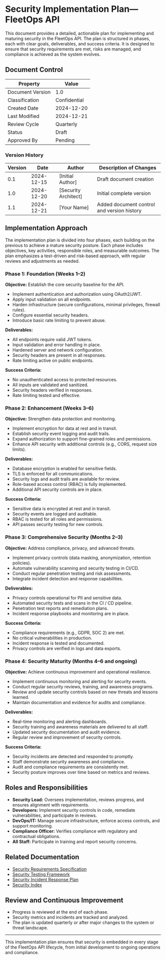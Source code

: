 # Security Implementation Plan—FleetOps API

This document provides a detailed, actionable plan for implementing and maturing security in the FleetOps API. The plan is structured in phases, each with clear goals, deliverables, and success criteria. It is designed to ensure that security requirements are met, risks are managed, and compliance is achieved as the system evolves.

## Document Control
| Property         | Value        |
|------------------|--------------|
| Document Version | 1.0          |
| Classification   | Confidential |
| Created Date     | 2024-12-20   |
| Last Modified    | 2024-12-21   |
| Review Cycle     | Quarterly    |
| Status           | Draft        |
| Approved By      | Pending      |

### Version History
| Version | Date       | Author               | Description of Changes                     |
|---------|------------|----------------------|--------------------------------------------|
| 0.1     | 2024-12-15 | [Initial Author]     | Draft document creation                    |
| 1.0     | 2024-12-20 | [Security Architect] | Initial complete version                   |
| 1.1     | 2024-12-21 | [Your Name]          | Added document control and version history |

## Implementation Approach

The implementation plan is divided into four phases, each building on the previous to achieve a mature security posture. Each phase includes objectives, key activities, responsible roles, and measurable outcomes. The plan emphasizes a test-driven and risk-based approach, with regular reviews and adjustments as needed.

### Phase 1: Foundation (Weeks 1–2)
**Objective:** Establish the core security baseline for the API.
- Implement authentication and authorization using OAuth2/JWT.
- Apply input validation on all endpoints.
- Harden infrastructure (secure configurations, minimal privileges, firewall rules).
- Configure essential security headers.
- Introduce basic rate limiting to prevent abuse.

**Deliverables:**
- All endpoints require valid JWT tokens.
- Input validation and error handling in place.
- Hardened server and network configuration.
- Security headers are present in all responses.
- Rate limiting active on public endpoints.

**Success Criteria:**
- No unauthenticated access to protected resources.
- All inputs are validated and sanitized.
- Security headers verified in responses.
- Rate limiting tested and effective.

### Phase 2: Enhancement (Weeks 3–6)
**Objective:** Strengthen data protection and monitoring.
- Implement encryption for data at rest and in transit.
- Establish security event logging and audit trails.
- Expand authorization to support fine-grained roles and permissions.
- Enhance API security with additional controls (e.g., CORS, request size limits).

**Deliverables:**
- Database encryption is enabled for sensitive fields.
- TLS is enforced for all communications.
- Security logs and audit trails are available for review.
- Role-based access control (RBAC) is fully implemented.
- Additional API security controls are in place.

**Success Criteria:**
- Sensitive data is encrypted at rest and in transit.
- Security events are logged and auditable.
- RBAC is tested for all roles and permissions.
- API passes security testing for new controls.

### Phase 3: Comprehensive Security (Months 2–3)
**Objective:** Address compliance, privacy, and advanced threats.
- Implement privacy controls (data masking, anonymization, retention policies).
- Automate vulnerability scanning and security testing in CI/CD.
- Conduct regular penetration testing and risk assessments.
- Integrate incident detection and response capabilities.

**Deliverables:**
- Privacy controls operational for PII and sensitive data.
- Automated security tests and scans in the CI / CD pipeline.
- Penetration test reports and remediation plans.
- Incident response playbooks and monitoring are in place.

**Success Criteria:**
- Compliance requirements (e.g., GDPR, SOC 2) are met.
- No critical vulnerabilities in production.
- Incident response is tested and documented.
- Privacy controls are verified in logs and data exports.

### Phase 4: Security Maturity (Months 4–6 and ongoing)
**Objective:** Achieve continuous improvement and operational resilience.
- Implement continuous monitoring and alerting for security events.
- Conduct regular security reviews, training, and awareness programs.
- Review and update security controls based on new threats and lessons learned.
- Maintain documentation and evidence for audits and compliance.

**Deliverables:**
- Real-time monitoring and alerting dashboards.
- Security training and awareness materials are delivered to all staff.
- Updated security documentation and audit evidence.
- Regular review and improvement of security controls.

**Success Criteria:**
- Security incidents are detected and responded to promptly.
- Staff demonstrate security awareness and compliance.
- Audit and compliance requirements are consistently met.
- Security posture improves over time based on metrics and reviews.

## Roles and Responsibilities
- **Security Lead:** Oversees implementation, reviews progress, and ensures alignment with requirements.
- **Developers:** Implement security controls in code, remediate vulnerabilities, and participate in reviews.
- **DevOps/IT:** Manage secure infrastructure, enforce access controls, and support monitoring.
- **Compliance Officer:** Verifies compliance with regulatory and contractual obligations.
- **All Staff:** Participate in training and report security concerns.

## Related Documentation
- [Security Requirements Specification](SECURITY_REQUIREMENTS_SPECIFICATION.md)
- [Security Testing Framework](SECURITY_TESTING_FRAMEWORK.md)
- [Security Incident Response Plan](SECURITY_INCIDENT_RESPONSE_PLAN.md)
- [Security Index](SECURITY_INDEX.md)

## Review and Continuous Improvement
- Progress is reviewed at the end of each phase.
- Security metrics and incidents are tracked and analyzed.
- The plan is updated quarterly or after major changes to the system or threat landscape.

---

This implementation plan ensures that security is embedded in every stage of the FleetOps API lifecycle, from initial development to ongoing operations and compliance.
